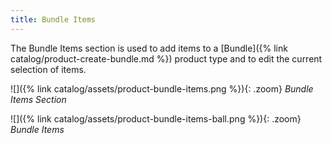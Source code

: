 ```yaml
---
title: Bundle Items
---
```


The Bundle Items section is used to add items to a [Bundle]({% link catalog/product-create-bundle.md %}) product type and to edit the current selection of items.

![]({% link catalog/assets/product-bundle-items.png %}){: .zoom}
_Bundle Items Section_

![]({% link catalog/assets/product-bundle-items-ball.png %}){: .zoom}
_Bundle Items_
